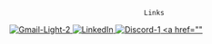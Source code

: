                                      Links
<a href="mailto: conwayshawn33@gamil.com" display="flex">![Gmail-Light-2](https://github.com/shawnway210/shawnway210/assets/138731667/b6140c36-fdff-471b-ae4f-fbeb79c86f8f)
<a href="https://www.linkedin.com/in/shawn-conway-offthestem/" display="flex">![LinkedIn](https://github.com/shawnway210/shawnway210/assets/138731667/19406dbf-8d2b-4d69-89e3-465ac539155c)
<a href="https://discord.com/channels/@shawnway210">![Discord-1](https://github.com/shawnway210/shawnway210/assets/138731667/1c3816e1-5515-45cd-8f30-538b4397f16c) 
<a href=""
